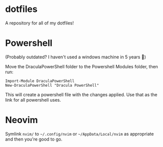 dotfiles
========

A repository for all of my dotfiles!

Powershell
==========

(Probably outdated? I haven't used a windows machine in 5 years :eyes:)

Move the DraculaPowerShell folder to the Powershell Modules folder, then run:

    Import-Module DraculaPowerShell
    New-DraculaPowerShell "Dracula PowerShell"

This will create a powershell file with the changes applied. Use that as the link for all powershell uses.

Neovim
=====

Symlink `nvim/` to `~/.config/nvim` or `~/AppData/Local/nvim` as appropriate and then you're good to go.

